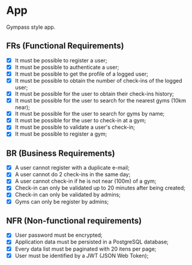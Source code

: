 # App

Gympass style app.

## FRs (Functional Requirements)

- [x] It must be possible to register a user;
- [x] It must be possible to authenticate a user;
- [x] It must be possible to get the profile of a logged user;
- [x] It must be possible to obtain the number of check-ins of the logged user;
- [x] It must be possible for the user to obtain their check-ins history;
- [x] It must be possible for the user to search for the nearest gyms (10km near);
- [x] It must be possible for the user to search for gyms by name;
- [x] It must be possible for the user to check-in at a gym;
- [x] It must be possible to validate a user's check-in;
- [x] It must be possible to register a gym;

## BR (Business Requirements)

- [x] A user cannot register with a duplicate e-mail;
- [x] A user cannot do 2 check-ins in the same day;
- [x] A user cannot check-in if he is not near (100m) of a gym;
- [x] Check-in can only be validated up to 20 minutes after being created;
- [x] Check-in can only be validated by admins;
- [x] Gyms can only be register by admins;

## NFR (Non-functional requirements)

- [x] User password must be encrypted;
- [x] Application data must be persisted in a PostgreSQL database;
- [x] Every data list must be paginated with 20 itens per page;
- [x] User must be identified by a JWT (JSON Web Token);
